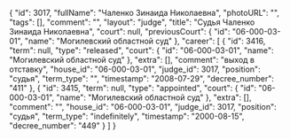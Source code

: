 {
    "id": 3017,
    "fullName": "Чаленко Зинаида Николаевна",
    "photoURL": "",
    "tags": [],
    "comment": "",
    "layout": "judge",
    "title": "Судья Чаленко Зинаида Николаевна",
    "court": null,
    "previousCourt": {
        "id": "06-000-03-01",
        "name": "Могилевский областной суд"
    },
    "career": [
        {
            "id": 3416,
            "term": null,
            "type": "released",
            "court": {
                "id": "06-000-03-01",
                "name": "Могилевский областной суд"
            },
            "extra": [],
            "comment": "выход в отставку",
            "house_id": "06-000-03-01",
            "judge_id": 3017,
            "position": "судья",
            "term_type": "",
            "timestamp": "2008-07-29",
            "decree_number": "411"
        },
        {
            "id": 3415,
            "term": null,
            "type": "appointed",
            "court": {
                "id": "06-000-03-01",
                "name": "Могилевский областной суд"
            },
            "extra": [],
            "comment": "",
            "house_id": "06-000-03-01",
            "judge_id": 3017,
            "position": "судья",
            "term_type": "indefinitely",
            "timestamp": "2000-08-15",
            "decree_number": "449"
        }
    ]
}